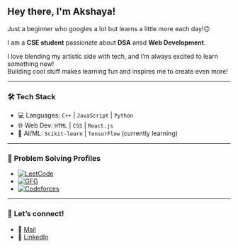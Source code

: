 ## Hey there, I'm Akshaya!
Just a beginner who googles a lot but learns a little more each day!🙃

I am a **CSE student** passionate about **DSA** ansd **Web Development**.<br/>

I love blending my artistic side with tech, and I’m always excited to learn something new!<br/>
Building cool stuff makes learning fun and inspires me to create even more!

---

### 🛠️ **Tech Stack**
- 💻 Languages: `C++` | `JavaScript` | `Python`
- 🌐 Web Dev: `HTML` | `CSS` | `React.js`
- 🧠 AI/ML: `Scikit-learn` | `TensorFlow` (currently learning)

---

### 🧩 **Problem Solving Profiles**
- [![LeetCode](https://img.shields.io/badge/LeetCode-FFA116?style=for-the-badge&logo=leetcode&logoColor=black)](https://leetcode.com/u/Akshaya_1255/)
- [![GFG](https://img.shields.io/badge/GeeksforGeeks-0F9D58?style=for-the-badge&logo=geeksforgeeks&logoColor=white)](https://www.geeksforgeeks.org/user/akshaya_gfg/)
- [![Codeforces](https://img.shields.io/badge/Codeforces-1F8ACB?style=for-the-badge&logo=codeforces&logoColor=white)](https://codeforces.com/profile/akshaya_siri)

---
### 🤝 **Let’s connect!**
- 📧 [Mail](akshayasirimudragada@gmail.com) 
- 🔗 [LinkedIn](https://www.linkedin.com/in/akshaya-siri-mudragada-a187a7261/)
